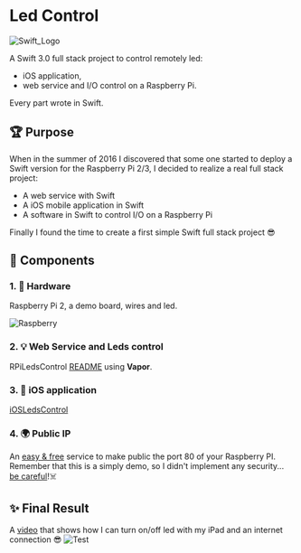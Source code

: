 # Led Control
![Swift_Logo](http://eclipsesource.com/blogs/wp-content/uploads/2014/06/Apple_Swift_Logo.png)

A Swift 3.0 full stack project to control remotely led:

* iOS application,
* web service and I/O control on a Raspberry Pi.

Every part wrote in Swift.

## 🏆 Purpose

When in the summer of 2016 I discovered that some one started to deploy a Swift version for the Raspberry Pi 2/3, I decided to realize a real full stack project:
* A web service with Swift
* A iOS mobile application in Swift
* A software in Swift to control I/O on a Raspberry Pi

Finally I found the time to create a first simple Swift full stack project 😎

## 🔩 Components

### 1. 🤖 Hardware

Raspberry Pi 2, a demo board, wires and led.

![Raspberry](https://github.com/darthpelo/LedsControl/blob/master/Images/FullSizeRender.jpg)

### 2. 💡 Web Service and Leds control

RPiLedsControl [README](https://github.com/darthpelo/LedsControl/tree/develop/RPiLedsControl) using **Vapor**.

### 3. 📱 iOS application

[iOSLedsControl](https://github.com/darthpelo/LedsControl/tree/develop/iOSLedsControl)

### 4. 🌍 Public IP

An [easy & free](https://www.noip.com) service to make public the port 80 of your Raspberry PI. Remember that this is a simply demo, so I didn't implement any security... [be careful](http://www.welivesecurity.com/2016/10/24/10-things-know-october-21-iot-ddos-attacks/)!☠️

## ✨ Final Result

A [video](https://vimeo.com/202640110) that shows how I can turn on/off led with my iPad and an internet connection 😎
![Test](https://github.com/darthpelo/LedsControl/blob/develop/Images/test.gif)
